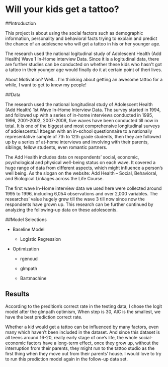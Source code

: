 # Will your kids get a tattoo?

##Introduction                 
    
   This project is about using the social factors such as demographic information, personality and behavioral facts trying to explain and predict the chance of an adolescne who will get a tattoo in his or her younger age.                
                
The research used the national logitudinal study of Adolescent Health (Add Health) Wave 1 In-Home interview Data. Since it is a logitudinal data, there are further studies can be conducted on whether these kids who hasn't got a tattoo in their younger age would finally do it at certain point of theri lives.            
                
About Motivation? Well... I'm thinking about getting an awesome tattoo for a while, I want to get to know my people!
                   
##Data                             

The research used the national longitudinal study of Adolescent Health (Add Health) 1st Wave In-Home Interview Data. The survey started in 1994, and followed up with a series of in-home interviews conducted in 1995, 1996, 2001-2002, 2007-2008, five waves have been conducted till now in total. It is one of the biggest and most comprehensive longitudinal surveys of adolescents.1 Itbegan with an in-school questionnaire to a nationally representative sample of 7th to 12th grade students, then they are followed up by a series of at-home interviews and involving with their parents, siblings, fellow students, even romantic partners.       
          
The Add Health includes data on respondents’ social, economic, psychological and physical well-being status on each wave. It covered a huge range of data from different aspects, which might influence a person’s well being. As the slogan on the website: Add Health – Social, Behavioral, and Biological Linkages across the Life Course.           
              
The first wave In-Home interview data we used here were collected around 1995 to 1996, including 6,054 observations and over 2,000 variables. The researches’ value hugely grew till the wave 3 till now since now the respondents have grown up. This research can be further continued by analyzing the following-up data on these adolescents.

##Model Selections

+ Baseline Model

  + Logistic Regression

+ Optimization

  + rgenoud
  
  + glmpath
  
  + Bartmachine

## Results

According to the predition’s correct rate in the testing data, I chose the logit model after the glmpath optimism, When step is 30, AIC is the smallest, we have the best prediction correct rate.

Whether a kid would get a tattoo can be influenced by many factors, even many which haven’t been included in the dataset. And since this dataset is all teens around 16-20, really early stage of one’s life, the whole social-economic factors have a long-term effect, once they grow up, without the interruption from their parents, they might run to the tattoo studio as the first thing when they move out from their parents’ house. I would love to try to run this prediction model again in the follow-up data set.
